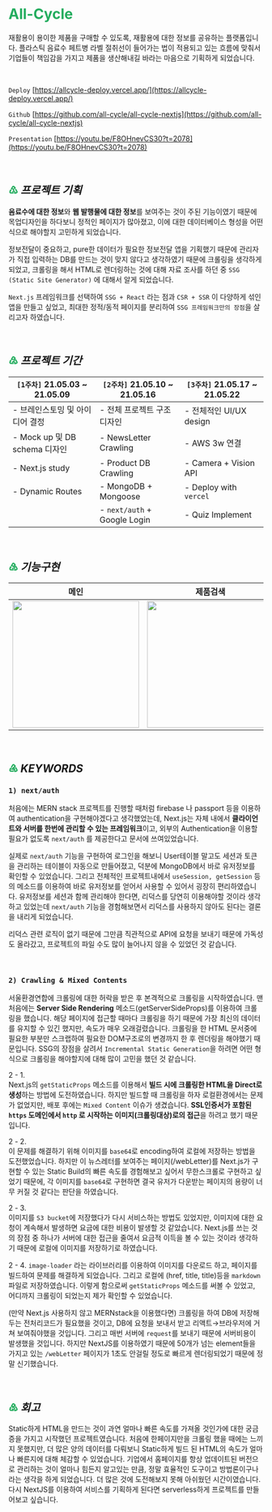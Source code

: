 # <span style="color:#25AD5F">All-Cycle</span>
재활용이 용이한 제품을 구매할 수 있도록, 재활용에 대한 정보를 공유하는 플랫폼입니다. 플라스틱 음료수 페트병 라벨 절취선이 들어가는 법이 적용되고 있는 흐름에 맞춰서 기업들이 책임감을 가지고 제품을 생산해내길 바라는 마음으로 기획하게 되었습니다.

<br />

`Deploy` [https://allcycle-deploy.vercel.app/](https://allcycle-deploy.vercel.app/)

`Github` [https://github.com/all-cycle/all-cycle-nextjs](https://github.com/all-cycle/all-cycle-nextjs)

`Presentation` [https://youtu.be/F8OHnevCS30?t=2078](https://youtu.be/F8OHnevCS30?t=2078)  

<br />


## <span style="color:#25AD5F">♳</span> _***프로젝트 기획***_

**음료수에 대한 정보**와 **웹 발행물에 대한 정보**를 보여주는 것이 주된 기능이였기 때문에 목업디자인을 하다보니 정적인 페이지가 많아졌고, 이에 대한 데이터베이스 형성을 어떤식으로 해야할지 고민하게 되었습니다.

정보전달이 중요하고, pure한 데이터가 필요한 정보전달 앱을 기획했기 때문에 관리자가 직접 입력하는 DB를 만드는 것이 맞지 않다고 생각하였기 때문에 크롤링을 생각하게 되었고, 크롤링을 해서 HTML로 렌더링하는 것에 대해 자료 조사를 하던 중 `SSG (Static Site Generator)` 에 대해서 알게 되었습니다.

`Next.js` 프레임워크를 선택하여 `SSG + React` 라는 점과 `CSR + SSR` 이 다양하게 섞인 앱을 만들고 싶었고, 최대한 정적/동적 페이지를 분리하여 `SSG 프레임워크만의 장점`을 살리고자 하였습니다.

<br/>

## <span style="color:#25AD5F">♴</span> _***프로젝트 기간***_

| **`[1주차]`** 21.05.03 ~ 21.05.09 | **`[2주차]`** 21.05.10 ~ 21.05.16 | **`[3주차]`** 21.05.17 ~ 21.05.22
| --- | --- | --- |
| - 브레인스토밍 및 아이디어 결정    | - 전체 프로젝트 구조 디자인        | - 전체적인 UI/UX design
| - Mock up 및 DB schema 디자인 | - NewsLetter Crawling        | - AWS 3w 연결
| - Next.js study             | - Product DB Crawling        | - Camera + Vision API
| - Dynamic Routes            | - MongoDB + Mongoose         | - Deploy with `vercel`
|                             | - `next/auth` + Google Login | - Quiz Implement

<br />

## <span style="color:#25AD5F">♵</span> _***기능구현***_

| 메인 | 제품검색 | 웹발행물 크롤링 | 마이페이지 & 퀴즈
| --- | --- | --- | --- |
| <img src="./public/_readme_assets/allcycleCamera.gif" width="250" /> | <img src="./public/_readme_assets/allcycleSearch.gif" width="250" /> | <img src="./public/_readme_assets/allcycleLetter.gif" width="250" /> | <img src="./public/_readme_assets/allcycleMyPage.gif" width="250" /> |

<br/>

## <span style="color:#25AD5F">♶</span> _***KEYWORDS***_
### **`1) next/auth`**

처음에는 MERN stack 프로젝트를 진행할 때처럼 firebase 나 passport 등을 이용하여 authentication을 구현해야겠다고 생각했었는데, Next.js는 자체 내에서 **클라이언트와 서버를 한번에 관리할 수 있는 프레임워크**이고, 외부의 Authentication을 이용할 필요가 없도록 `next/auth` 를 제공한다고 문서에 쓰여있었습니다.

실제로 `next/auth` 기능을 구현하여 로그인을 해보니 User테이블 말고도 세션과 토큰을 관리하는 테이블이 자동으로 만들어졌고, 덕분에 MongoDB에서 바로 유저정보를 확인할 수 있었습니다. 그리고 전체적인 프로젝트내에서  `useSession, getSession` 등의 메소드를 이용하여 바로 유저정보를 얻어서 사용할 수 있어서 굉장히 편리하였습니다. 유저정보를 세션과 함께 관리해야 한다면, 리덕스를 당연히 이용해야할 것이라 생각하고 있었는데 `next/auth` 기능을 경험해보면서 리덕스를 사용하지 않아도 된다는 결론을 내리게 되었습니다.

리덕스 관련 로직이 없기 때문에 그만큼 직관적으로 API에 요청을 보내기 때문에 가독성도 올라갔고, 프로젝트의 파일 수도 많이 늘어나지 않을 수 있었던 것 같습니다.

<br/>

### **`2) Crawling & Mixed Contents`**

서울환경연합에 크롤링에 대한 허락을 받은 후 본격적으로 크롤링을 시작하였습니다. 맨처음에는 **Server Side Rendering** 메소드(getServerSideProps)를 이용하여 크롤링을 했습니다. 해당 페이지에 접근할 때마다 크롤링을 하기 때문에 가장 최신의 데이터를 유지할 수 있긴 했지만, 속도가 매우 오래걸렸습니다. 크롤링을 한 HTML 문서중에 필요한 부분만 스크랩하여 필요한 DOM구조로의 변경까지 한 후 렌더링을 해야했기 때문입니다. SSG의 장점을 살려서 `Incremental Static Generation`을 하려면 어떤 형식으로 크롤링을 해야할지에 대해 많이 고민을 했던 것 같습니다.  

2 - 1.  
Next.js의 `getStaticProps` 메소드를 이용해서 **빌드 시에 크롤링한 HTML을 Direct로 생성**하는 방법에 도전하였습니다. 하지만 빌드할 때 크롤링을 하자 로컬환경에서는 문제가 없었지만, 배포 후에는 `Mixed Content` 이슈가 생겼습니다. **SSL인증서가 포함된 `https` 도메인에서 `http` 로 시작하는 이미지(크롤링대상)로의 접근**을 하려고 했기 때문입니다.  

2 - 2.  
이 문제를 해결하기 위해 이미지를 `base64`로 encoding하여 로컬에 저장하는 방법을 도전했었습니다. 하지만 이 뉴스레터를 보여주는 페이지(/webLetter)를 Next.js가 구현할 수 있는 Static Build의 빠른 속도를 경험해보고 싶어서 무한스크롤로 구현하고 싶었기 때문에, 각 이미지를 `base64`로 구현하면 결국 유저가 다운받는 페이지의 용량이 너무 커질 것 같다는 판단을 하였습니다.  

2 - 3.  
이미지를 `S3 bucket`에 저장했다가 다시 서비스하는 방법도 있었지만, 이미지에 대한 요청이 계속해서 발생하면 요금에 대한 비용이 발생할 것 같았습니다. Next.js를 쓰는 것의 장점 중 하나가 서버에 대한 접근을 줄여서 요금적 이득을 볼 수 있는 것이라 생각하기 때문에 로컬에 이미지를 저장하기로 하였습니다.  

2 - 4.
`image-loader` 라는 라이브러리를 이용하여 이미지를 다운로드 하고, 페이지를 빌드하여 문제를 해결하게 되었습니다. 그리고 로컬에 (href, title, title)등을 `markdown` 파일로 저장하였습니다. 이렇게 함으로써 `getStaticProps` 메소드를 써볼 수 있었고, 어디까지 크롤링이 되었는지 제가 확인할 수 있었습니다.  

(만약 Next.js 사용하지 않고 MERNstack을 이용했다면) 크롤링을 하여 DB에 저장해두는 전처리코드가 필요했을 것이고, DB에 요청을 보내서 받고 리액트→브라우저에 거쳐 보여줘야했을 것입니다. 그리고 매번 서버에 `request`를 보내기 때문에 서버비용이 발생했을 것입니다. 하지만 NextJS를 이용하였기 때문에 50개가 넘는 element들을 가지고 있는 `/webLetter` 페이지가 1초도 안걸릴 정도로 빠르게 렌더링되었기 때문에 정말 신기했습니다.  

<br />

## <span style="color:#25AD5F">♷</span> _***회고***_

Static하게 HTML을 만드는 것이 과연 얼마나 빠른 속도를 가져올 것인가에 대한 궁금증을 가지고 시작했던 프로젝트였습니다. 처음에 한페이지만을 크롤링 했을 때에는 느끼지 못했지만, 더 많은 양의 데이터를 다뤄보니 Static하게 빌드 된 HTML의 속도가 얼마나 빠른지에 대해 체감할 수 있었습니다. 기업에서 홈페이지를 항상 업데이트된 버전으로 관리하는 것이 얼마나 힘든지 알고있는 만큼, 정말 효율적인 도구이고 방법론이구나 라는 생각을 하게 되었습니다. 더 많은 것에 도전해보지 못해 아쉬웠던 시간이였습니다. 다시 NextJS를 이용하여 서비스를 기획하게 된다면 serverless하게 프로젝트를 만들어보고 싶습니다.
